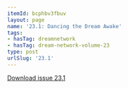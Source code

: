 ```yaml
---
itemId: bcphbv3fbuv
layout: page
name: '23.1: Dancing the Dream Awake'
tags:
- hasTag: dreamnetwork
- hasTag: dream-network-volume-23
type: post
urlSlug: '23.1'
---
```

<a href="../files/pdfs/Volume_23/23.1_dance.pdf" download="">Download issue 23.1</a>